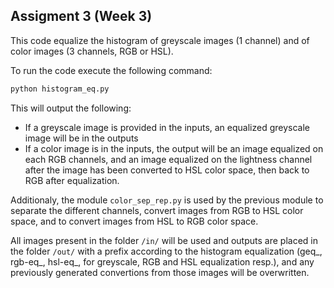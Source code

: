 ## Assigment 3 (Week 3)

This code equalize the histogram of greyscale images (1 channel) and of color images (3 channels, RGB or HSL).

To run the code execute the following command:
```bash
python histogram_eq.py 
```

This will output the following:
* If a greyscale image is provided in the inputs, an equalized greyscale image will be in the outputs
* If a color image is in the inputs, the output will be an image equalized on each RGB channels, and an image equalized on the lightness channel after the image has been converted to HSL color space, then back to RGB after equalization.

Additionaly, the module `color_sep_rep.py` is used by the previous module to separate the different channels, convert images from RGB to HSL color space, and to convert images from HSL to RGB color space.

All images present in the folder `/in/` will be used and outputs are placed in the folder `/out/` with a prefix according to the histogram equalization (geq_, rgb-eq_, hsl-eq_, for greyscale, RGB and HSL equalization resp.), and any previously generated convertions from those images will be overwritten. 


